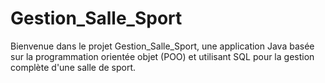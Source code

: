# Gestion_Salle_Sport
Bienvenue dans le projet Gestion_Salle_Sport, une application Java basée sur la programmation orientée objet (POO) et utilisant SQL pour la gestion complète d'une salle de sport.
